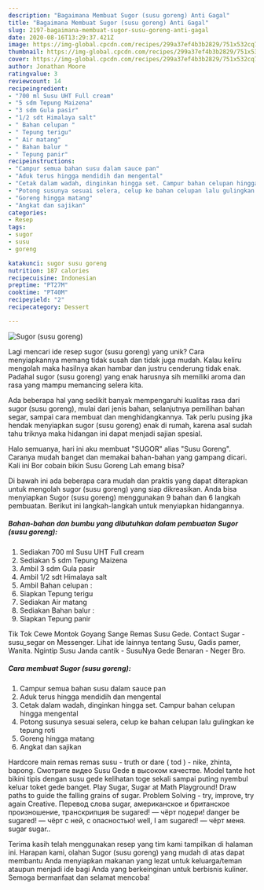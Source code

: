 ```yaml
---
description: "Bagaimana Membuat Sugor (susu goreng) Anti Gagal"
title: "Bagaimana Membuat Sugor (susu goreng) Anti Gagal"
slug: 2197-bagaimana-membuat-sugor-susu-goreng-anti-gagal
date: 2020-08-16T13:29:37.421Z
image: https://img-global.cpcdn.com/recipes/299a37ef4b3b2829/751x532cq70/sugor-susu-goreng-foto-resep-utama.jpg
thumbnail: https://img-global.cpcdn.com/recipes/299a37ef4b3b2829/751x532cq70/sugor-susu-goreng-foto-resep-utama.jpg
cover: https://img-global.cpcdn.com/recipes/299a37ef4b3b2829/751x532cq70/sugor-susu-goreng-foto-resep-utama.jpg
author: Jonathan Moore
ratingvalue: 3
reviewcount: 14
recipeingredient:
- "700 ml Susu UHT Full cream"
- "5 sdm Tepung Maizena"
- "3 sdm Gula pasir"
- "1/2 sdt Himalaya salt"
- " Bahan celupan "
- " Tepung terigu"
- " Air matang"
- " Bahan balur "
- " Tepung panir"
recipeinstructions:
- "Campur semua bahan susu dalam sauce pan"
- "Aduk terus hingga mendidih dan mengental"
- "Cetak dalam wadah, dinginkan hingga set. Campur bahan celupan hingga mengental"
- "Potong susunya sesuai selera, celup ke bahan celupan lalu gulingkan ke tepung roti"
- "Goreng hingga matang"
- "Angkat dan sajikan"
categories:
- Resep
tags:
- sugor
- susu
- goreng

katakunci: sugor susu goreng 
nutrition: 187 calories
recipecuisine: Indonesian
preptime: "PT27M"
cooktime: "PT40M"
recipeyield: "2"
recipecategory: Dessert

---
```



![Sugor (susu goreng)](https://img-global.cpcdn.com/recipes/299a37ef4b3b2829/751x532cq70/sugor-susu-goreng-foto-resep-utama.jpg)

Lagi mencari ide resep sugor (susu goreng) yang unik? Cara menyiapkannya memang tidak susah dan tidak juga mudah. Kalau keliru mengolah maka hasilnya akan hambar dan justru cenderung tidak enak. Padahal sugor (susu goreng) yang enak harusnya sih memiliki aroma dan rasa yang mampu memancing selera kita.

Ada beberapa hal yang sedikit banyak mempengaruhi kualitas rasa dari sugor (susu goreng), mulai dari jenis bahan, selanjutnya pemilihan bahan segar, sampai cara membuat dan menghidangkannya. Tak perlu pusing jika hendak menyiapkan sugor (susu goreng) enak di rumah, karena asal sudah tahu triknya maka hidangan ini dapat menjadi sajian spesial.

Halo semuanya, hari ini aku membuat &#34;SUGOR&#34; alias &#34;Susu Goreng&#34;. Caranya mudah banget dan memakai bahan-bahan yang gampang dicari. Kali ini Bor cobain bikin Susu Goreng Lah emang bisa?


Di bawah ini ada beberapa cara mudah dan praktis yang dapat diterapkan untuk mengolah sugor (susu goreng) yang siap dikreasikan. Anda bisa menyiapkan Sugor (susu goreng) menggunakan 9 bahan dan 6 langkah pembuatan. Berikut ini langkah-langkah untuk menyiapkan hidangannya.

<!--inarticleads1-->

##### Bahan-bahan dan bumbu yang dibutuhkan dalam pembuatan Sugor (susu goreng):

1. Sediakan 700 ml Susu UHT Full cream
1. Sediakan 5 sdm Tepung Maizena
1. Ambil 3 sdm Gula pasir
1. Ambil 1/2 sdt Himalaya salt
1. Ambil  Bahan celupan :
1. Siapkan  Tepung terigu
1. Sediakan  Air matang
1. Sediakan  Bahan balur :
1. Siapkan  Tepung panir


Tik Tok Cewe Montok Goyang Sange Remas Susu Gede. Contact Sugar - susu_segar on Messenger. Lihat ide lainnya tentang Susu, Gadis pamer, Wanita. Ngintip Susu Janda cantik - SusuNya Gede Benaran - Neger Bro. 

<!--inarticleads2-->

##### Cara membuat Sugor (susu goreng):

1. Campur semua bahan susu dalam sauce pan
1. Aduk terus hingga mendidih dan mengental
1. Cetak dalam wadah, dinginkan hingga set. Campur bahan celupan hingga mengental
1. Potong susunya sesuai selera, celup ke bahan celupan lalu gulingkan ke tepung roti
1. Goreng hingga matang
1. Angkat dan sajikan


Hardcore main remas remas susu - truth or dare ( tod ) - nike, zhinta, bapong. Смотрите видео Susu Gede в высоком качестве. Model tante hot bikini tipis dengan susu gede kelihatan toge sekali sampai puting nyembul keluar toket gede banget. Play Sugar, Sugar at Math Playground! Draw paths to guide the falling grains of sugar. Problem Solving - try, improve, try again Creative. Перевод слова sugar, американское и британское произношение, транскрипция be sugared! — чёрт подери! danger be sugared! — чёрт с ней, с опасностью! well, I am sugared! — чёрт меня. sugar sugar.. 

Terima kasih telah menggunakan resep yang tim kami tampilkan di halaman ini. Harapan kami, olahan Sugor (susu goreng) yang mudah di atas dapat membantu Anda menyiapkan makanan yang lezat untuk keluarga/teman ataupun menjadi ide bagi Anda yang berkeinginan untuk berbisnis kuliner. Semoga bermanfaat dan selamat mencoba!
